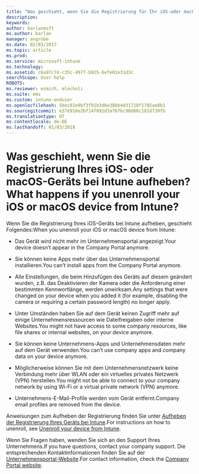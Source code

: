 ```yaml
---
title: "Was geschieht, wenn Sie die Registrierung für Ihr iOS-oder macOS-Gerät aufheben? | Microsoft-Dokumentation"
description: 
keywords: 
author: barlanmsft
ms.author: barlan
manager: angrobe
ms.date: 02/03/2017
ms.topic: article
ms.prod: 
ms.service: microsoft-intune
ms.technology: 
ms.assetid: c6a97c74-c35c-4977-b925-6efe01e31d3c
searchScope: User help
ROBOTS: 
ms.reviewer: esmich, elocholi
ms.suite: ems
ms.custom: intune-enduser
ms.openlocfilehash: 5bec81e9bf3f91b3d6e38bb4d31728f1785ae8b1
ms.sourcegitcommit: e37e916e2bf14f092d3a767bc90d68c181d739fb
ms.translationtype: HT
ms.contentlocale: de-DE
ms.lasthandoff: 01/03/2018
---
```

# <a name="what-happens-if-you-unenroll-your-ios-or-macos-device-from-intune"></a><span data-ttu-id="9b21c-103">Was geschieht, wenn Sie die Registrierung Ihres iOS- oder macOS-Geräts bei Intune aufheben?</span><span class="sxs-lookup"><span data-stu-id="9b21c-103">What happens if you unenroll your iOS or macOS device from Intune?</span></span>

<span data-ttu-id="9b21c-104">Wenn Sie die Registrierung Ihres iOS-Geräts bei Intune aufheben, geschieht Folgendes:</span><span class="sxs-lookup"><span data-stu-id="9b21c-104">When you unenroll your iOS or macOS device from Intune:</span></span>

-   <span data-ttu-id="9b21c-105">Das Gerät wird nicht mehr im Unternehmensportal angezeigt.</span><span class="sxs-lookup"><span data-stu-id="9b21c-105">Your device doesn’t appear in the Company Portal anymore.</span></span>

-   <span data-ttu-id="9b21c-106">Sie können keine Apps mehr über das Unternehmensportal installieren.</span><span class="sxs-lookup"><span data-stu-id="9b21c-106">You can’t install apps from the Company Portal anymore.</span></span>

-   <span data-ttu-id="9b21c-107">Alle Einstellungen, die beim Hinzufügen des Geräts auf diesem geändert wurden, z.B. das Deaktivieren der Kamera oder die Anforderung einer bestimmten Kennwortlänge, werden unwirksam.</span><span class="sxs-lookup"><span data-stu-id="9b21c-107">Any settings that were changed on your device when you added it (for example, disabling the camera or requiring a certain password length) no longer apply.</span></span>

-   <span data-ttu-id="9b21c-108">Unter Umständen haben Sie auf dem Gerät keinen Zugriff mehr auf einige Unternehmensressourcen wie Dateifreigaben oder interne Websites.</span><span class="sxs-lookup"><span data-stu-id="9b21c-108">You might not have access to some company resources, like file shares or internal websites, on your device anymore.</span></span>

-   <span data-ttu-id="9b21c-109">Sie können keine Unternehmens-Apps und Unternehmensdaten mehr auf dem Gerät verwenden.</span><span class="sxs-lookup"><span data-stu-id="9b21c-109">You can’t use company apps and company data on your device anymore.</span></span>

-   <span data-ttu-id="9b21c-110">Möglicherweise können Sie mit dem Unternehmensnetzwerk keine Verbindung mehr über WLAN oder ein virtuelles privates Netzwerk (VPN) herstellen.</span><span class="sxs-lookup"><span data-stu-id="9b21c-110">You might not be able to connect to your company network by using Wi-Fi or a virtual private network (VPN) anymore.</span></span>

-   <span data-ttu-id="9b21c-111">Unternehmens-E-Mail-Profile werden vom Gerät entfernt.</span><span class="sxs-lookup"><span data-stu-id="9b21c-111">Company email profiles are removed from the device.</span></span>

<span data-ttu-id="9b21c-112">Anweisungen zum Aufheben der Registrierung finden Sie unter [Aufheben der Registrierung Ihres Geräts bei Intune](unenroll-your-device-from-intune-ios.md).</span><span class="sxs-lookup"><span data-stu-id="9b21c-112">For instructions on how to unenroll, see [Unenroll your device from Intune](unenroll-your-device-from-intune-ios.md).</span></span>

<span data-ttu-id="9b21c-113">Wenn Sie Fragen haben, wenden Sie sich an den Support Ihres Unternehmens.</span><span class="sxs-lookup"><span data-stu-id="9b21c-113">If you have questions, contact your company support.</span></span> <span data-ttu-id="9b21c-114">Die entsprechenden Kontaktinformationen finden Sie auf der [Unternehmensportal-Website](https://portal.manage.microsoft.com#HelpDeskDialog).</span><span class="sxs-lookup"><span data-stu-id="9b21c-114">For contact information, check the [Company Portal website](https://portal.manage.microsoft.com#HelpDeskDialog).</span></span>
